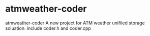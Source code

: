 # atmweather-coder
atmweather-coder
A new project for ATM weather unifiled storage soluation.
include coder.h and coder.cpp
